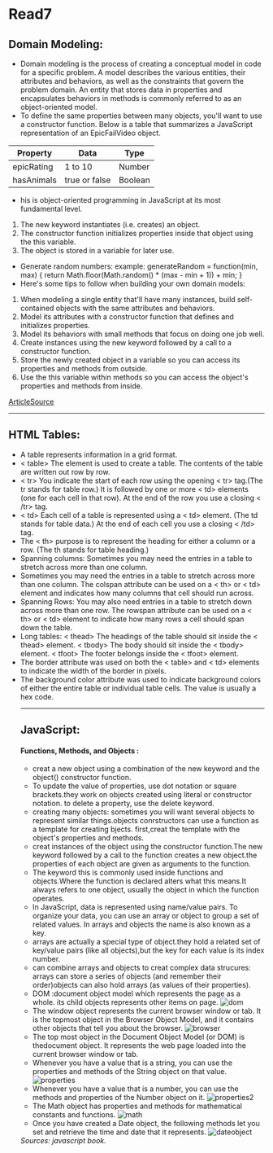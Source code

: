 # Read7
## Domain Modeling:
- Domain modeling is the process of creating a conceptual model in code for a specific problem. A model describes the various entities, their attributes and behaviors, as well as the constraints that govern the problem domain. An entity that stores data in properties and encapsulates behaviors in methods is commonly referred to as an object-oriented model.
- To define the same properties between many objects, you'll want to use a constructor function. Below is a table that summarizes a JavaScript representation of an EpicFailVideo object.

|Property|	Data|	Type|
|--------|------|-------|
|epicRating|	1 to 10|	Number|
|hasAnimals|	true or false|	Boolean|

- his is object-oriented programming in JavaScript at its most fundamental level.
1. The new keyword instantiates (i.e. creates) an object.
2. The constructor function initializes properties inside that object using the this variable.
3. The object is stored in a variable for later use.
- Generate random numbers: example:
generateRandom = function(min, max) {
  return Math.floor(Math.random() * (max - min + 1)) + min;
}
- Here's some tips to follow when building your own domain models:

1. When modeling a single entity that'll have many instances, build self-contained objects with the same attributes and behaviors.
2. Model its attributes with a constructor function that defines and initializes properties.
3. Model its behaviors with small methods that focus on doing one job well.
4. Create instances using the new keyword followed by a call to a constructor function.
5. Store the newly created object in a variable so you can access its properties and methods from outside.
6. Use the this variable within methods so you can access the object's properties and methods from inside.

[ArticleSource](https://github.com/codefellows/domain_modeling#domain-modeling)

<hr />

## HTML Tables:
- A table represents information in a grid format.
- < table> The <table> element is used to create a table. The contents of the table are written out row
by row.
- < tr> You indicate the start of each row using the opening < tr> tag.(The tr stands for table row.) It is followed by one or more < td> elements (one for each cell in that row). At the end of the row you use a closing < /tr> tag.
- < td> Each cell of a table is represented using a < td> element. (The td stands for table data.) At the end of each cell you use a closing < /td> tag.
- The < th> purpose is to represent the heading for either a column or a row. (The th stands for table
heading.)
- Spanning columns: Sometimes you may need the entries in a table to stretch across more than one column.
- Sometimes you may need the entries in a table to stretch across more than one column. The colspan attribute can be used on a < th> or < td> element and indicates how many columns that cell should run across.
- Spanning Rows: You may also need entries in a table to stretch down across more than one row. The rowspan attribute can be used on a < th> or < td> element to indicate how many rows a cell should span down the table.
- Long tables: < thead> The headings of the table should sit inside the < thead> element.
< tbody> The body should sit inside the < tbody> element.
< tfoot> The footer belongs inside the < tfoot> element.
- The border attribute was used on both the < table> and < td> elements to indicate the width of the border in pixels.
- The background color attribute was used to indicate background colors of either the entire table or individual table cells. The value is usually a hex code.
<hr />

 ## JavaScript:

  #### Functions, Methods, and Objects :

- creat a new object using a combination of the new keyword and the object() constructor function.
- To update the value of properties, use dot notation or square brackets.they work on objects created using literal or constructor notation. to delete a property, use the delete keyword.
- creating many objects: sometimes you will want several objects to represent similar things.objects conrstructors can use a function as a template for creating bjects.
first,creat the template with the object's properties and methods.
- creat instances of the object using the constructor function.The new keyword followed by a call to the function creates a new object.the properties of each object are given as arguments to the function.
- The keyword this is commonly used inside functions and objects.Where the function is declared alters what this means.It always refers to one object, usually the object in which the function operates.
- In JavaScript, data is represented using name/value pairs. To organize your data, you can use an array or object to group a set of
related values. In arrays and objects the name is also known as a key.
- arrays are actually a special type of object.they hold a related set of key/value pairs (like all objects),but the key for each value is its index number.
- can combine arrays and objects to creat complex data strucures:
arrays can store a series of objects (and remember their order)objects can also hold arrays (as values of their properties).
- DOM :document object model which represents the page as a whole. its child objects represents other items on page.
![dom](img/dom1.png)
- The window object represents the current browser window or tab. It is the topmost object in the Browser Object Model, and it contains other objects that tell you about the browser.
![browser](img/browser.png)
- The top most object in the Document Object Model (or DOM) is thedocument object. It represents the web page loaded into the current browser window or tab.
- Whenever you have a value that is a string, you can use the properties and methods of the String object on that value.
![properties](img/prop.png)
- Whenever you have a value that is a number, you can use the methods and properties of the Number object on it.
![properties2](img/prop2.png)
- The Math object has properties and methods for mathematical constants and functions.
![math](img/math.png)
- Once you have created a Date object, the following methods let you set and retrieve the time and date that it represents.
![dateobject](img/date.png)
 <address>Sources: javascript book.</address>
